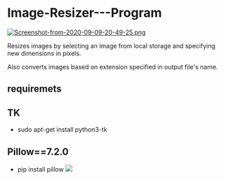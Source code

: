 # Image-Resizer---Program
[![Screenshot-from-2020-09-09-20-49-25.png](https://i.postimg.cc/X7YGXfLM/Screenshot-from-2020-09-09-20-49-25.png)](https://postimg.cc/3WzJcDz9)

Resizes images by selecting an image from local storage and specifying new dimensions in pixels.

Also converts images based on extension specified in output file's name.
## requiremets
## TK
- sudo apt-get install python3-tk
## Pillow==7.2.0
- pip install pillow
![](images/ship.bmp)
